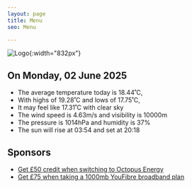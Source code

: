 ```yaml
---
layout: page
title: Menu
seo: Menu

---
```


![Logo](/images/logo.jpg){:width="832px"}

<!-- weather_marker starts -->
## On Monday, 02 June 2025

- The average temperature today is 18.44˚C,
- With highs of 19.28˚C and lows of 17.75˚C,
- It may feel like 17.31˚C with clear sky
- The wind speed is 4.63m/s and visibility is 10000m
- The pressure is 1014hPa and humidity is 37%
- The sun will rise at 03:54 and set at 20:18

<!-- weather_marker ends -->

## Sponsors

- [Get £50 credit when switching to Octopus Energy](https://bit.ly/3oD1nnS)
- [Get £75 when taking a 1000mb YouFibre broadband plan](https://aklam.io/91zWhU?)

